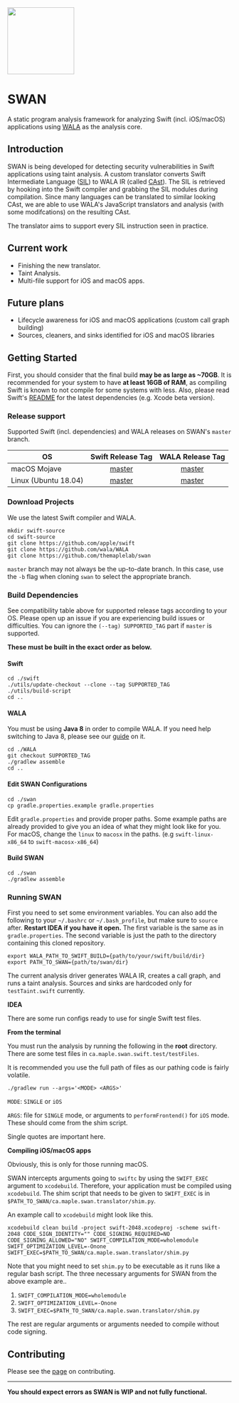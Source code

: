
<img src="https://karimali.ca/resources/images/projects/swan.png" width="150">

# SWAN
A static program analysis framework for analyzing Swift (incl. iOS/macOS) applications using [WALA](https://github.com/wala/WALA) as the analysis core. 

## Introduction

SWAN is being developed for detecting security vulnerabilities in Swift applications using taint analysis. A custom translator converts Swift Intermediate Language ([SIL](https://github.com/apple/swift/blob/master/docs/SIL.rst)) to WALA IR (called [CAst](http://wala.sourceforge.net/javadocs/trunk/com/ibm/wala/cast/tree/package-summary.html)). The SIL is retrieved by hooking into the Swift compiler and grabbing the SIL modules during compilation. Since many languages can be translated to similar looking CAst, we are able to use WALA's JavaScript translators and analysis (with some modifcations) on the resulting CAst.

The translator aims to support every SIL instruction seen in practice.

## Current work
- Finishing the new translator.
- Taint Analysis.
- Multi-file support for iOS and macOS apps.

## Future plans
- Lifecycle awareness for iOS and macOS applications (custom call graph building)
- Sources, cleaners, and sinks identified for iOS and macOS libraries

## Getting Started

First, you should consider that the final build **may be as large as ~70GB**. It is recommended for your system to have **at least 16GB of RAM**, as compiling Swift is known to not compile for some systems with less. Also, please read Swift's [README](https://github.com/apple/swift/blob/master/README.md) for the latest dependencies (e.g. Xcode beta version).

### Release support
Supported Swift (incl. dependencies) and WALA releases on SWAN's `master` branch. 

| OS | Swift Release Tag | WALA Release Tag | 
| -----------|:-------:|:-----:|
| macOS Mojave | [master](https://github.com/apple/swift/tree/master) | [master](https://github.com/wala/WALA/tree/master/) |
| Linux (Ubuntu 18.04) | [master](https://github.com/apple/swift/tree/master) | [master](https://github.com/wala/WALA/tree/master/) |

### Download Projects

We use the latest Swift compiler and WALA.
```
mkdir swift-source
cd swift-source
git clone https://github.com/apple/swift
git clone https://github.com/wala/WALA
git clone https://github.com/themaplelab/swan
```
`master` branch may not always be the up-to-date branch. In this case, use the `-b` flag when cloning `swan` to select the appropriate branch.

### Build Dependencies
See compatibility table above for supported release tags according to your OS. Please open up an issue if you are experiencing build issues or difficulties. You can ignore the `(--tag) SUPPORTED_TAG` part if `master` is supported.

**These must be built in the exact order as below.** 

#### Swift

```
cd ./swift
./utils/update-checkout --clone --tag SUPPORTED_TAG
./utils/build-script 
cd ..
```

#### WALA

You must be using **Java 8** in order to compile WALA. If you need help switching to Java 8, please see our [guide](https://github.com/themaplelab/swan/wiki/Switching-to-Java-8) on it.

```
cd ./WALA
git checkout SUPPORTED_TAG
./gradlew assemble
cd ..
```

#### Edit SWAN Configurations

```
cd ./swan
cp gradle.properties.example gradle.properties
```

Edit `gradle.properties` and provide proper paths. Some example paths are already provided to give you an idea of what they might look like for you. For macOS, change the `linux` to `macosx` in the paths. (e.g `swift-linux-x86_64` to `swift-macosx-x86_64`)


#### Build SWAN

```
cd ./swan
./gradlew assemble
```

### Running SWAN

First you need to set some environment variables. You can also add the following to your `~/.bashrc` or `~/.bash_profile`, but make sure to `source` after. **Restart IDEA if you have it open.** The first variable is the same as in `gradle.properties`. The second variable is just the path to the directory containing this cloned repository.

```
export WALA_PATH_TO_SWIFT_BUILD={path/to/your/swift/build/dir}
export PATH_TO_SWAN={path/to/swan/dir}
```

The current analysis driver generates WALA IR, creates a call graph, and runs a taint analysis. Sources and sinks are hardcoded only for `testTaint.swift` currently.

**IDEA**

There are some run configs ready to use for single Swift test files.
 
**From the terminal**

You must run the analysis by running the following in the **root** directory. There are some test files in `ca.maple.swan.swift.test/testFiles`.

It is recommended you use the full path of files as our pathing code is fairly volatile.
```
./gradlew run --args='<MODE> <ARGS>'
```
`MODE`: `SINGLE` or `iOS`

`ARGS`: file for `SINGLE` mode, or arguments to `performFrontend()` for `iOS` mode. These should come from the shim script.

Single quotes are important here.

**Compiling iOS/macOS apps**

Obviously, this is only for those running macOS.

SWAN intercepts arguments going to `swiftc` by using the `SWIFT_EXEC` argument to `xcodebuild`. Therefore, your application must be compiled using `xcodebuild`. The shim script that needs to be given to `SWIFT_EXEC` is in `$PATH_TO_SWAN/ca.maple.swan.translator/shim.py`. 

An example call to `xcodebuild` might look like this.
```
xcodebuild clean build -project swift-2048.xcodeproj -scheme swift-2048 CODE_SIGN_IDENTITY="" CODE_SIGNING_REQUIRED=NO CODE_SIGNING_ALLOWED="NO" SWIFT_COMPILATION_MODE=wholemodule SWIFT_OPTIMIZATION_LEVEL=-Onone SWIFT_EXEC=$PATH_TO_SWAN/ca.maple.swan.translator/shim.py
```
Note that you might need to set `shim.py` to be executable as it runs like a regular bash script. The three necessary arguments for SWAN from the above example are..
1. `SWIFT_COMPILATION_MODE=wholemodule`
2. `SWIFT_OPTIMIZATION_LEVEL=-Onone`
3. `SWIFT_EXEC=$PATH_TO_SWAN/ca.maple.swan.translator/shim.py`
                                        
The rest are regular arguments or arguments needed to compile without code signing.

## Contributing
Please see the [page](https://github.com/themaplelab/swan/wiki/Contributing) on contributing.

--------------------

**You should expect errors as SWAN is WIP and not fully functional.**
